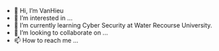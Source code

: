 - 👋 Hi, I’m VanHieu
- 👀 I’m interested in ...
- 🌱 I’m currently learning Cyber Security at Water Recourse University.
- 💞️ I’m looking to collaborate on ...
- 📫 How to reach me ...

<!---
vanhieu3k102/vanhieu3k102 is a ✨ special ✨ repository because its `README.md` (this file) appears on your GitHub profile.
You can click the Preview link to take a look at your changes.
--->
